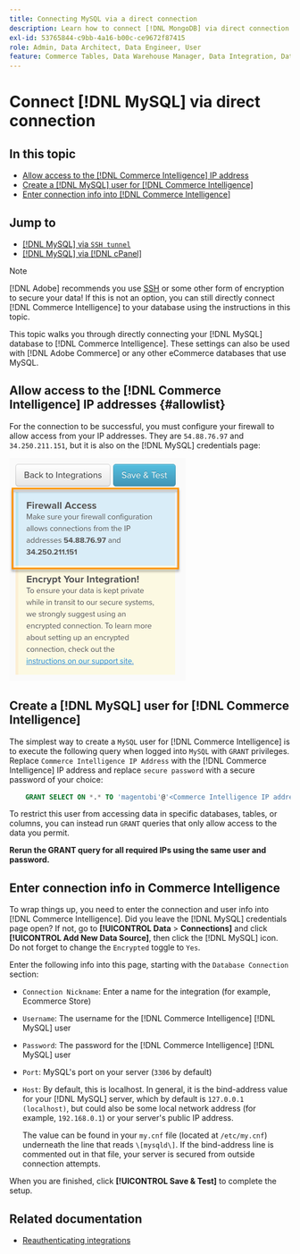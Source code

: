 ```yaml
---
title: Connecting MySQL via a direct connection
description: Learn how to connect [!DNL MongoDB] via direct connection.
exl-id: 53765844-c9bb-4a16-b00c-ce9672f87415
role: Admin, Data Architect, Data Engineer, User
feature: Commerce Tables, Data Warehouse Manager, Data Integration, Data Import/Export
---
```

# Connect [!DNL MySQL] via direct connection

## In this topic

* [Allow access to the [!DNL Commerce Intelligence] IP address](#allowlist)
* [Create a [!DNL MySQL] user for [!DNL Commerce Intelligence]](#steptwo)
* [Enter connection info into [!DNL Commerce Intelligence]](#stepthree)

## Jump to

* [[!DNL MySQL] via `SSH tunnel`](../integrations/mysql-via-ssh-tunnel.md)
* [[!DNL MySQL] via [!DNL cPanel]](../integrations/mysql-via-cpanel.md)

>[!NOTE]
>
>[!DNL Adobe] recommends you use [SSH](../integrations/mysql-via-ssh-tunnel.md) or some other form of encryption to secure your data! If this is not an option, you can still directly connect [!DNL Commerce Intelligence] to your database using the instructions in this topic.

This topic walks you through directly connecting your [!DNL MySQL] database to [!DNL Commerce Intelligence]. These settings can also be used with [!DNL Adobe Commerce] or any other eCommerce databases that use MySQL.

## Allow access to the [!DNL Commerce Intelligence] IP addresses {#allowlist}

For the connection to be successful, you must configure your firewall to allow access from your IP addresses. They are `54.88.76.97` and `34.250.211.151`, but it is also on the [!DNL MySQL] credentials page:

![MBI_Allow_Access_IPs.png](../../../assets/MBI_allow_access_IPs.png)

## Create a [!DNL MySQL] user for [!DNL Commerce Intelligence]

The simplest way to create a `MySQL` user for [!DNL Commerce Intelligence] is to execute the following query when logged into `MySQL` with `GRANT` privileges. Replace `Commerce Intelligence IP Address` with the [!DNL Commerce Intelligence] IP address and replace `secure password` with a secure password of your choice:

```sql
    GRANT SELECT ON *.* TO 'magentobi'@'<Commerce Intelligence IP address>' IDENTIFIED BY '<secure password>';
```

To restrict this user from accessing data in specific databases, tables, or columns, you can instead run `GRANT` queries that only allow access to the data you permit.

**Rerun the GRANT query for all required IPs using the same user and password.**

## Enter connection info in Commerce Intelligence

To wrap things up, you need to enter the connection and user info into [!DNL Commerce Intelligence]. Did you leave the [!DNL MySQL] credentials page open? If not, go to **[!UICONTROL Data** > **Connections]** and click **[!UICONTROL Add New Data Source]**, then click the [!DNL MySQL] icon. Do not forget to change the `Encrypted` toggle to `Yes`.

Enter the following info into this page, starting with the `Database Connection` section:

* `Connection Nickname`: Enter a name for the integration (for example, Ecommerce Store)
* `Username`: The username for the [!DNL Commerce Intelligence] [!DNL MySQL] user
* `Password`: The password for the [!DNL Commerce Intelligence] [!DNL MySQL] user
* `Port`: MySQL's port on your server (`3306` by default)
* `Host`: By default, this is localhost. In general, it is the bind-address value for your [!DNL MySQL] server, which by default is `127.0.0.1 (localhost)`, but could also be some local network address (for example, `192.168.0.1`) or your server's public IP address.

   The value can be found in your `my.cnf` file (located at `/etc/my.cnf`) underneath the line that reads `\[mysqld\]`. If the bind-address line is commented out in that file, your server is secured from outside connection attempts.

When you are finished, click **[!UICONTROL Save & Test]** to complete the setup.

## Related documentation

* [Reauthenticating integrations](https://experienceleague.adobe.com/docs/commerce-knowledge-base/kb/how-to/mbi-reauthenticating-integrations.html)
